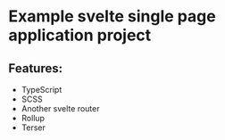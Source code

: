 # Example svelte single page application project

## Features:
- TypeScript
- SCSS
- Another svelte router
- Rollup
- Terser